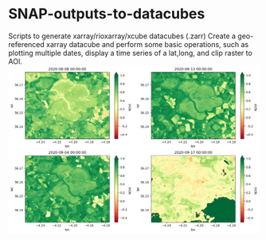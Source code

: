 # SNAP-outputs-to-datacubes
Scripts to generate xarray/rioxarray/xcube datacubes (.zarr) 
Create a geo-referenced xarray datacube and perform some basic operations, such as plotting multiple dates, display a time series of a lat,long, and clip raster to AOI. 
![Alt text](./VI.png?raw=true "Sentinel-2 Vegetation indices")

